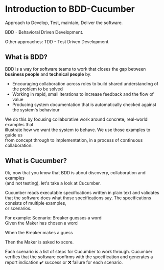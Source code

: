 # Introduction to BDD-Cucumber
Approach to Develop, Test, maintain, Deliver the software.

BDD - Behavioral Driven Development.

Other approaches:
TDD - Test Driven Development.

## What is BDD?
BDD is a way for software teams to work that closes the gap between **business
people** and **technical people** by:
* Encouraging collaboration across roles to build shared understanding of
the problem to be solved
* Working in rapid, small iterations to increase feedback and the flow of
value
* Producing system documentation that is automatically checked against
the system's behaviour

We do this by focusing collaborative work around concrete, real-world examples that  
illustrate how we want the system to behave. We use those examples to guide us  
from concept through to implementation, in a process of continuous collaboration.  


## What is Cucumber?
0k, now that you know that BDD is about discovery, collaboration and examples  
(and not testing), let's take a look at Cucumber.

Cucumber reads executable specifications written in plain text and validates that the
software does what those specifications say. The specifications consists of multiple examples,  
or scenarios.  

For example:
Scenario: Breaker guesses a word  
Given the Maker has chosen a word

When the Breaker makes a guess

Then the Maker is asked to score.

Each scenario is a list of steps for Cucumber to work through. Cucumber verifies that the software confirms with the specification and generates a report indication ✔️ success or ❌ failure for each scenario.







